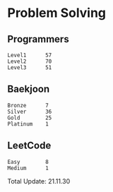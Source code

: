 # Problem Solving

## Programmers
```
Level1      57
Level2      70
Level3      51
```

## Baekjoon
```
Bronze      7
Silver      36
Gold        25
Platinum    1
```

## LeetCode
```
Easy        8
Medium      1
```

Total Update: 21.11.30
